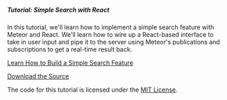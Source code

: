 ##### Tutorial: Simple Search with React

In this tutorial, we'll learn how to implement a simple search feature with Meteor and React. We'll learn how to wire up a React-based interface to take in user input and pipe it to the server using Meteor's publications and subscriptions to get a real-time result back.

[Learn How to Build a Simple Search Feature](https://themeteorchef.com/tutorials/simple-search-with-react)  

[Download the Source](https://github.com/themeteorchef/simple-search-react/archive/master.zip)

The code for this tutorial is licensed under the [MIT License](http://opensource.org/licenses/MIT).
